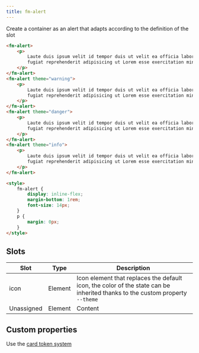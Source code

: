 ```yaml
---
title: fm-alert
---
```


Create a container as an alert that adapts according to the definition of the slot

```html preview
<fm-alert>
    <p>
        Laute duis ipsum velit id tempor duis ut velit ea officia laboris duis
        fugiat reprehenderit adipisicing ut Lorem esse exercitation minim aliqua
    </p>
</fm-alert>
<fm-alert theme="warning">
    <p>
        Laute duis ipsum velit id tempor duis ut velit ea officia laboris duis
        fugiat reprehenderit adipisicing ut Lorem esse exercitation minim aliqua
    </p>
</fm-alert>
<fm-alert theme="danger">
    <p>
        Laute duis ipsum velit id tempor duis ut velit ea officia laboris duis
        fugiat reprehenderit adipisicing ut Lorem esse exercitation minim aliqua
    </p>
</fm-alert>
<fm-alert theme="info">
    <p>
        Laute duis ipsum velit id tempor duis ut velit ea officia laboris duis
        fugiat reprehenderit adipisicing ut Lorem esse exercitation minim aliqua
    </p>
</fm-alert>

<style>
    fm-alert {
        display: inline-flex;
        margin-bottom: 1rem;
        font-size: 14px;
    }
    p {
        margin: 0px;
    }
</style>
```

## Slots

| Slot       | Type    | Description                                                                                                                  |
| ---------- | ------- | ---------------------------------------------------------------------------------------------------------------------------- |
| icon       | Element | Icon element that replaces the default icon, the color of the state can be inherited thanks to the custom property `--theme` |
| Unassigned | Element | Content                                                                                                                      |

## Custom properties

Use the [card token system](/tokens/card)

